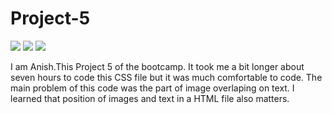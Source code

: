 # Project-5

  ![](https://img.shields.io/badge/HTML5-E34F26?style=for-the-badge&logo=html5&logoColor=white)
  ![](https://img.shields.io/badge/CSS3-1572B6?style=for-the-badge&logo=css3&logoColor=white)
  ![](https://img.shields.io/badge/Visual_Studio_Code-0078D4?style=for-the-badge&logo=visual%20studio%20code&logoColor=white)
    
    
   I am Anish.This Project 5 of the bootcamp. 
    It took me a bit longer about seven hours to code this CSS file but it was much comfortable to code.
    The main problem of this code was the part of image overlaping on text. I learned that position of images 
    and text in a HTML file also matters.
